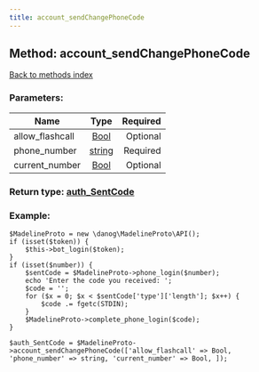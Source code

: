 ```yaml
---
title: account_sendChangePhoneCode
---
```

## Method: account\_sendChangePhoneCode  
[Back to methods index](index.md)


### Parameters:

| Name     |    Type       | Required |
|----------|:-------------:|---------:|
|allow\_flashcall|[Bool](../types/Bool.md) | Optional|
|phone\_number|[string](../types/string.md) | Required|
|current\_number|[Bool](../types/Bool.md) | Optional|


### Return type: [auth\_SentCode](../types/auth_SentCode.md)

### Example:


```
$MadelineProto = new \danog\MadelineProto\API();
if (isset($token)) {
    $this->bot_login($token);
}
if (isset($number)) {
    $sentCode = $MadelineProto->phone_login($number);
    echo 'Enter the code you received: ';
    $code = '';
    for ($x = 0; $x < $sentCode['type']['length']; $x++) {
        $code .= fgetc(STDIN);
    }
    $MadelineProto->complete_phone_login($code);
}

$auth_SentCode = $MadelineProto->account_sendChangePhoneCode(['allow_flashcall' => Bool, 'phone_number' => string, 'current_number' => Bool, ]);
```